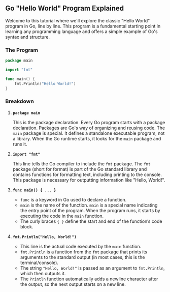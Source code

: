 ## Go "Hello World" Program Explained

Welcome to this tutorial where we'll explore the classic "Hello World" program in Go, line by line. This program is a fundamental starting point in learning any programming language and offers a simple example of Go's syntax and structure.

### The Program

```go
package main

import "fmt"

func main() {
    fmt.Println("Hello World!")
}
```

### Breakdown

1. **`package main`**

    This is the package declaration. Every Go program starts with a package declaration. Packages are Go's way of organizing and reusing code. The `main` package is special. It defines a standalone executable program, not a library. When the Go runtime starts, it looks for the `main` package and runs it.

2. **`import "fmt"`**

    This line tells the Go compiler to include the `fmt` package. The `fmt` package (short for format) is part of the Go standard library and contains functions for formatting text, including printing to the console. This package is necessary for outputting information like "Hello, World!".

3. **`func main() { ... }`**

    - `func` is a keyword in Go used to declare a function.
    - `main` is the name of the function. `main` is a special name indicating the entry point of the program. When the program runs, it starts by executing the code in the `main` function.
    - The curly braces `{ }` define the start and end of the function’s code block.

4. **`fmt.Println("Hello, World!")`**

    - This line is the actual code executed by the `main` function.
    - `fmt.Println` is a function from the `fmt` package that prints its arguments to the standard output (in most cases, this is the terminal/console).
    - The string `"Hello, World!"` is passed as an argument to `fmt.Println`, which then outputs it.
    - The `Println` function automatically adds a newline character after the output, so the next output starts on a new line.


